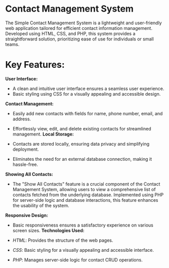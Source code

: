 
# Contact Management System

The Simple Contact Management System is a lightweight and user-friendly web application tailored for efficient contact information management. Developed using HTML, CSS, and PHP, this system provides a straightforward solution, prioritizing ease of use for individuals or small teams.

# Key Features:

**User Interface:**

- A clean and intuitive user interface ensures a seamless user experience.
- Basic styling using CSS for a visually appealing and accessible design.

**Contact Management:**

- Easily add new contacts with fields for name, phone number, email, and address.
- Effortlessly view, edit, and delete existing contacts for streamlined management.
**Local Storage:**

- Contacts are stored locally, ensuring data privacy and simplifying deployment.
- Eliminates the need for an external database connection, making it hassle-free.

**Showing All Contacts:**

- The "Show All Contacts" feature is a crucial component of the Contact Management System, allowing users to view a comprehensive list of contacts fetched from the underlying database. Implemented using PHP for server-side logic and database interactions, this feature enhances the usability of the system.

**Responsive Design:**

- Basic responsiveness ensures a satisfactory experience on various screen sizes.
**Technologies Used:**

- *HTML*: Provides the structure of the web pages.
- *CSS*: Basic styling for a visually appealing and accessible interface.
- *PHP*: Manages server-side logic for contact CRUD operations.
